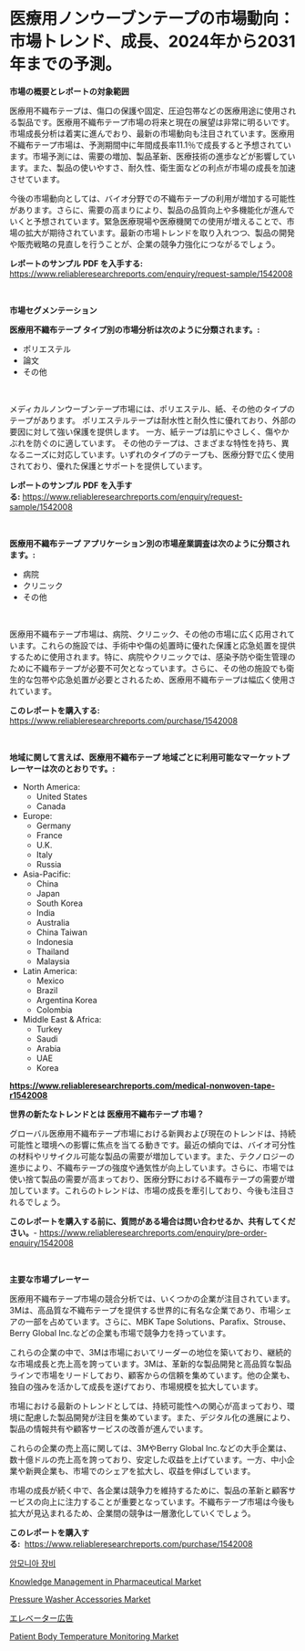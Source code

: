 <p><h1>医療用ノンウーブンテープの市場動向：市場トレンド、成長、2024年から2031年までの予測。</h1></p><p><strong>市場の概要とレポートの対象範囲</strong></p>
<p><p>医療用不織布テープは、傷口の保護や固定、圧迫包帯などの医療用途に使用される製品です。医療用不織布テープ市場の将来と現在の展望は非常に明るいです。市場成長分析は着実に進んでおり、最新の市場動向も注目されています。医療用不織布テープ市場は、予測期間中に年間成長率11.1％で成長すると予想されています。市場予測には、需要の増加、製品革新、医療技術の進歩などが影響しています。また、製品の使いやすさ、耐久性、衛生面などの利点が市場の成長を加速させています。</p><p>今後の市場動向としては、バイオ分野での不織布テープの利用が増加する可能性があります。さらに、需要の高まりにより、製品の品質向上や多機能化が進んでいくと予想されています。緊急医療現場や医療機関での使用が増えることで、市場の拡大が期待されています。最新の市場トレンドを取り入れつつ、製品の開発や販売戦略の見直しを行うことが、企業の競争力強化につながるでしょう。</p></p>
<p><strong>レポートのサンプル PDF を入手する:</strong> <a href="https://www.reliableresearchreports.com/enquiry/request-sample/1542008">https://www.reliableresearchreports.com/enquiry/request-sample/1542008</a></p>
<p>&nbsp;</p>
<p><strong>市場セグメンテーション</strong></p>
<p><strong>医療用不織布テープ タイプ別の市場分析は次のように分類されます。:</strong></p>
<p><ul><li>ポリエステル</li><li>論文</li><li>その他</li></ul></p>
<p>&nbsp;</p>
<p><p>メディカルノンウーブンテープ市場には、ポリエステル、紙、その他のタイプのテープがあります。 ポリエステルテープは耐水性と耐久性に優れており、外部の要因に対して強い保護を提供します。 一方、紙テープは肌にやさしく、傷やかぶれを防ぐのに適しています。 その他のテープは、さまざまな特性を持ち、異なるニーズに対応しています。いずれのタイプのテープも、医療分野で広く使用されており、優れた保護とサポートを提供しています。</p></p>
<p><strong>レポートのサンプル PDF を入手する:</strong>&nbsp;<a href="https://www.reliableresearchreports.com/enquiry/request-sample/1542008">https://www.reliableresearchreports.com/enquiry/request-sample/1542008</a></p>
<p>&nbsp;</p>
<p><strong> 医療用不織布テープ アプリケーション別の市場産業調査は次のように分類されます。:</strong></p>
<p><ul><li>病院</li><li>クリニック</li><li>その他</li></ul></p>
<p>&nbsp;</p>
<p><p>医療用不織布テープ市場は、病院、クリニック、その他の市場に広く応用されています。これらの施設では、手術中や傷の処置時に優れた保護と応急処置を提供するために使用されます。特に、病院やクリニックでは、感染予防や衛生管理のために不織布テープが必要不可欠となっています。さらに、その他の施設でも衛生的な包帯や応急処置が必要とされるため、医療用不織布テープは幅広く使用されています。</p></p>
<p><strong>このレポートを購入する:</strong>&nbsp; <a href="https://www.reliableresearchreports.com/purchase/1542008">https://www.reliableresearchreports.com/purchase/1542008</a></p>
<p>&nbsp;</p>
<p><strong>地域に関して言えば、医療用不織布テープ 地域ごとに利用可能なマーケットプレーヤーは次のとおりです。:</strong></p>
<p><ul>
    <li>
        North America:
        <ul>
            <li>United States</li>
            <li>Canada</li>
        </ul>
    </li>
    <li>
        Europe:
        <ul>
            <li>Germany</li>
            <li>France</li>
            <li>U.K.</li>
            <li>Italy</li>
            <li>Russia</li>
        </ul>
    </li>
    <li>
        Asia-Pacific:
        <ul>
            <li>China</li>
            <li>Japan</li>
            <li>South Korea</li>
            <li>India</li>
            <li>Australia</li>
            <li>China Taiwan</li>
            <li>Indonesia</li>
            <li>Thailand</li>
            <li>Malaysia</li>
        </ul>
    </li>
    <li>
        Latin America:
        <ul>
            <li>Mexico</li>
            <li>Brazil</li>
            <li>Argentina Korea</li>
            <li>Colombia</li>
        </ul>
    </li>
    <li>
        Middle East & Africa:
        <ul>
            <li>Turkey</li>
            <li>Saudi</li>
            <li>Arabia</li>
            <li>UAE</li>
            <li>Korea</li>
        </ul>
    </li>
    </ul></p>
<p><strong><a href="https://www.reliableresearchreports.com/medical-nonwoven-tape-r1542008">https://www.reliableresearchreports.com/medical-nonwoven-tape-r1542008</a></strong>&nbsp;</p>
<p><strong>世界の新たなトレンドとは 医療用不織布テープ 市場？</strong></p>
<p><p>グローバル医療用不織布テープ市場における新興および現在のトレンドは、持続可能性と環境への影響に焦点を当てる動きです。最近の傾向では、バイオ可分性の材料やリサイクル可能な製品の需要が増加しています。また、テクノロジーの進歩により、不織布テープの強度や通気性が向上しています。さらに、市場では使い捨て製品の需要が高まっており、医療分野における不織布テープの需要が増加しています。これらのトレンドは、市場の成長を牽引しており、今後も注目されるでしょう。</p></p>
<p><strong>このレポートを購入する前に、質問がある場合は問い合わせるか、共有してください。</strong>- <a href="https://www.reliableresearchreports.com/enquiry/pre-order-enquiry/1542008">https://www.reliableresearchreports.com/enquiry/pre-order-enquiry/1542008</a></p>
<p>&nbsp;</p>
<p><strong>主要な市場プレーヤー</strong></p>
<p><p>医療用不織布テープ市場の競合分析では、いくつかの企業が注目されています。3Mは、高品質な不織布テープを提供する世界的に有名な企業であり、市場シェアの一部を占めています。さらに、MBK Tape Solutions、Parafix、Strouse、Berry Global Inc.などの企業も市場で競争力を持っています。</p><p>これらの企業の中で、3Mは市場においてリーダーの地位を築いており、継続的な市場成長と売上高を誇っています。3Mは、革新的な製品開発と高品質な製品ラインで市場をリードしており、顧客からの信頼を集めています。他の企業も、独自の強みを活かして成長を遂げており、市場規模を拡大しています。</p><p>市場における最新のトレンドとしては、持続可能性への関心が高まっており、環境に配慮した製品開発が注目を集めています。また、デジタル化の進展により、製品の情報共有や顧客サービスの改善が進んでいます。</p><p>これらの企業の売上高に関しては、3MやBerry Global Inc.などの大手企業は、数十億ドルの売上高を誇っており、安定した収益を上げています。一方、中小企業や新興企業も、市場でのシェアを拡大し、収益を伸ばしています。</p><p>市場の成長が続く中で、各企業は競争力を維持するために、製品の革新と顧客サービスの向上に注力することが重要となっています。不織布テープ市場は今後も拡大が見込まれるため、企業間の競争は一層激化していくでしょう。</p></p>
<p><strong>このレポートを購入する:</strong>&nbsp;&nbsp;<a href="https://www.reliableresearchreports.com/purchase/1542008">https://www.reliableresearchreports.com/purchase/1542008</a></p>
<p><p><a href="https://medium.com/@willislebsack/%EC%95%94%EB%AA%A8%EB%8B%88%EC%95%84-%EC%9E%A5%EB%B9%84-%EC%8B%9C%EC%9E%A5-%EA%B7%9C%EB%AA%A8%EB%8A%94-%EC%A0%84-%EC%84%B8%EA%B3%84-%EC%82%B0%EC%97%85%EC%97%90%EC%84%9C-%EC%B5%9C%EC%A0%81%EC%9D%98-%EB%A7%88%EC%BC%80%ED%8C%85-%EC%B1%84%EB%84%90%EC%9D%84-%EB%B3%B4%EC%97%AC%EC%A4%8D%EB%8B%88%EB%8B%A4-5672ad39ac85">암모니아 장비</a></p><p><a href="https://github.com/arionmp/Market-Research-Report-List-3/blob/main/knowledge-management-in-pharmaceutical-market.md">Knowledge Management in Pharmaceutical Market</a></p><p><a href="https://www.linkedin.com/pulse/pressure-washer-accessories-market-trends-forecast-competitive-lcdfe">Pressure Washer Accessories Market</a></p><p><a href="https://medium.com/@attyourniture/%E3%82%A8%E3%83%AC%E3%83%99%E3%83%BC%E3%82%BF%E3%83%BC%E5%BA%83%E5%91%8A%E5%B8%82%E5%A0%B4%E3%81%AF-%E5%B8%82%E5%A0%B4%E3%82%B7%E3%82%A7%E3%82%A2-%E3%82%B5%E3%82%A4%E3%82%BA-2031%E5%B9%B4%E3%81%BE%E3%81%A7%E3%81%AE%E4%BA%88%E6%B8%AC%E3%81%AB%E7%84%A6%E7%82%B9%E3%82%92%E5%BD%93%E3%81%A6%E3%81%A6%E3%81%84%E3%81%BE%E3%81%99-70ffc7bc9036">エレベーター広告</a></p><p><a href="https://github.com/lataunyatinikmelvin59ilbd0dv/Market-Research-Report-List-2/blob/main/patient-body-temperature-monitoring-market.md">Patient Body Temperature Monitoring Market</a></p></p>
